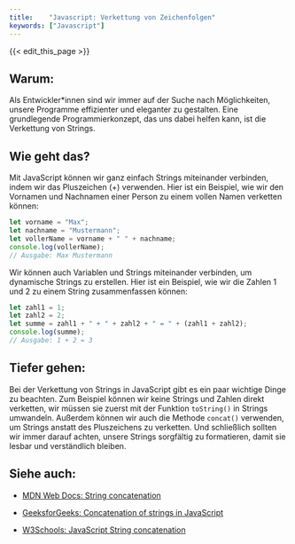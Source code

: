```yaml
---
title:    "Javascript: Verkettung von Zeichenfolgen"
keywords: ["Javascript"]
---
```


{{< edit_this_page >}}

## Warum:

Als Entwickler*innen sind wir immer auf der Suche nach Möglichkeiten, unsere Programme effizienter und eleganter zu gestalten. Eine grundlegende Programmierkonzept, das uns dabei helfen kann, ist die Verkettung von Strings.

## Wie geht das?

Mit JavaScript können wir ganz einfach Strings miteinander verbinden, indem wir das Pluszeichen (+) verwenden. Hier ist ein Beispiel, wie wir den Vornamen und Nachnamen einer Person zu einem vollen Namen verketten können:

```Javascript
let vorname = "Max";
let nachname = "Mustermann";
let vollerName = vorname + " " + nachname;
console.log(vollerName);
// Ausgabe: Max Mustermann
```

Wir können auch Variablen und Strings miteinander verbinden, um dynamische Strings zu erstellen. Hier ist ein Beispiel, wie wir die Zahlen 1 und 2 zu einem String zusammenfassen können:

```Javascript
let zahl1 = 1;
let zahl2 = 2;
let summe = zahl1 + " + " + zahl2 + " = " + (zahl1 + zahl2);
console.log(summe);
// Ausgabe: 1 + 2 = 3
```

## Tiefer gehen:

Bei der Verkettung von Strings in JavaScript gibt es ein paar wichtige Dinge zu beachten. Zum Beispiel können wir keine Strings und Zahlen direkt verketten, wir müssen sie zuerst mit der Funktion `toString()` in Strings umwandeln. Außerdem können wir auch die Methode `concat()` verwenden, um Strings anstatt des Pluszeichens zu verketten. Und schließlich sollten wir immer darauf achten, unsere Strings sorgfältig zu formatieren, damit sie lesbar und verständlich bleiben.

## Siehe auch:

- [MDN Web Docs: String concatenation](https://developer.mozilla.org/de/docs/Web/JavaScript/Reference/Global_Objects/String/concat)

- [GeeksforGeeks: Concatenation of strings in JavaScript](https://www.geeksforgeeks.org/concatenation-of-strings-in-javascript/)

- [W3Schools: JavaScript String concatenation](https://www.w3schools.com/jsref/jsref_concat_string.asp)